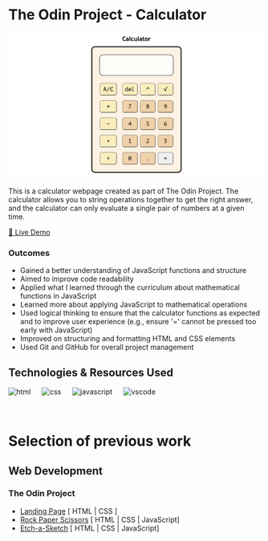 # The Odin Project - Calculator

![Image](./img/screenshot.png)

This is a calculator webpage created as part of The Odin Project. The calculator allows you to string operations together to get the right answer, and the calculator can only evaluate a single pair of numbers at a given time. 

[🔗 Live Demo](https://ca-stella.github.io/odin-calculator/)

### Outcomes
- Gained a better understanding of JavaScript functions and structure
- Aimed to improve code readability
- Applied what I learned through the curriculum about mathematical functions in JavaScript
- Learned more about applying JavaScript to mathematical operations
- Used logical thinking to ensure that the calculator functions as expected and to improve user experience (e.g., ensure '=' cannot be pressed too early with JavaScript)
- Improved on structuring and formatting HTML and CSS elements
- Used Git and GitHub for overall project management

## Technologies & Resources Used
<img src="https://cdn.jsdelivr.net/gh/devicons/devicon/icons/html5/html5-original.svg" alt="html" width="30" height="30"/> &emsp; <img src="https://cdn.jsdelivr.net/gh/devicons/devicon/icons/css3/css3-original.svg" alt="css" width="30" height="30"/> &emsp; <img src="https://cdn.jsdelivr.net/gh/devicons/devicon/icons/javascript/javascript-original.svg" alt="javascript" width="30" height="30"/> &emsp; <img src="https://cdn.jsdelivr.net/gh/devicons/devicon/icons/vscode/vscode-original.svg" alt="vscode" width="30" height="30"/> <br>
<br> <br>

# Selection of previous work 
## Web Development 
### The Odin Project
- <a href="https://github.com/ca-Stella/odin-landing_page">Landing Page</a> [ HTML | CSS ]
- <a href="https://github.com/ca-Stella/odin-rps">Rock Paper Scissors</a> [ HTML | CSS | JavaScript]
- <a href="https://github.com/ca-Stella/odin-etch_a_sketch">Etch-a-Sketch</a> [ HTML | CSS | JavaScript]